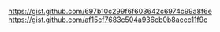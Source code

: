 https://gist.github.com/697b10c299f6f603642c6974c99a8f6e
https://gist.github.com/af15cf7683c504a936cb0b8accc11f9c

